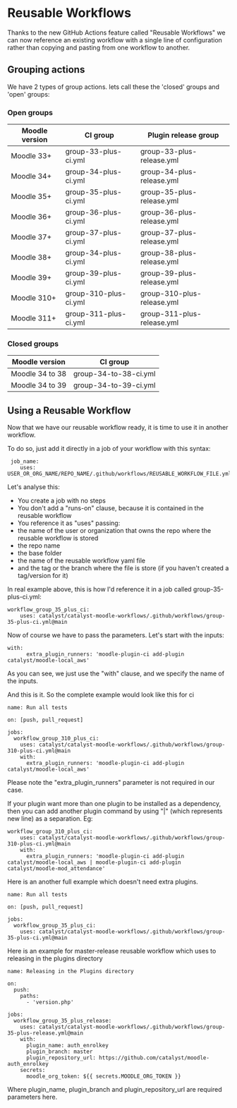 # Reusable Workflows

Thanks to the new GitHub Actions feature called "Reusable Workflows" we can now reference an existing workflow with a single line of configuration rather than copying and pasting from one workflow to another.

## Grouping actions

We have 2 types of group actions. lets call these the 'closed' groups and 'open' groups:
### Open groups

| Moodle version    | CI group              |  Plugin release group       |
| ----------------- | -------------         | --------------------------- |
| Moodle 33+        | group-33-plus-ci.yml  | group-33-plus-release.yml   |
| Moodle 34+        | group-34-plus-ci.yml  | group-34-plus-release.yml   |
| Moodle 35+        | group-35-plus-ci.yml  | group-35-plus-release.yml   |
| Moodle 36+        | group-36-plus-ci.yml  | group-36-plus-release.yml   |
| Moodle 37+        | group-37-plus-ci.yml  | group-37-plus-release.yml   |
| Moodle 38+        | group-34-plus-ci.yml  | group-38-plus-release.yml   |
| Moodle 39+        | group-39-plus-ci.yml  | group-39-plus-release.yml   |
| Moodle 310+       | group-310-plus-ci.yml | group-310-plus-release.yml  |
| Moodle 311+       | group-311-plus-ci.yml | group-311-plus-release.yml  |

### Closed groups

| Moodle version     | CI group                |
| ----------------- | -------------           |
| Moodle 34 to 38   | group-34-to-38-ci.yml   |
| Moodle 34 to 39   | group-34-to-39-ci.yml   |

## Using a Reusable Workflow
Now that we have our reusable workflow ready, it is time to use it in another workflow.

To do so, just add it directly in a job of your workflow with this syntax:

```
 job_name:
    uses: USER_OR_ORG_NAME/REPO_NAME/.github/workflows/REUSABLE_WORKFLOW_FILE.yml@TAG_OR_BRANCH

```

Let's analyse this:
<ul>
<li>
    You create a job with no steps
</li>
<li>
    You don't add a "runs-on" clause, because it is contained in the reusable workflow
</li>
<li>
    You reference it as "uses" passing:
</li>
<li>
    the name of the user or organization that owns the repo where the reusable workflow is stored
</li>
<li>
    the repo name
</li>
<li>
    the base folder
</li>
<li>
    the name of the reusable workflow yaml file
</li>
<li>
    and the tag or the branch where the file is store (if you haven't created a tag/version for it)
</li>
</ul>

In real example above, this is how I'd reference it in a job called group-35-plus-ci.yml:

```
workflow_group_35_plus_ci:
    uses: catalyst/catalyst-moodle-workflows/.github/workflows/group-35-plus-ci.yml@main
```

Now of course we have to pass the parameters. Let's start with the inputs:

```
with:
      extra_plugin_runners: 'moodle-plugin-ci add-plugin catalyst/moodle-local_aws'
```

As you can see, we just use the "with" clause, and we specify the name of the inputs.

And this is it. So the complete example would look like this for ci

```
name: Run all tests

on: [push, pull_request]

jobs:
  workflow_group_310_plus_ci:
    uses: catalyst/catalyst-moodle-workflows/.github/workflows/group-310-plus-ci.yml@main
    with:
      extra_plugin_runners: 'moodle-plugin-ci add-plugin catalyst/moodle-local_aws'

```

Please note the "extra_plugin_runners" parameter is not required in our case.

If your plugin want more than one plugin to be installed as a dependency, then you can add another plugin command by using "|" (which represents new line) as a separation. Eg:

```
workflow_group_310_plus_ci:
    uses: catalyst/catalyst-moodle-workflows/.github/workflows/group-310-plus-ci.yml@main
    with:
      extra_plugin_runners: 'moodle-plugin-ci add-plugin catalyst/moodle-local_aws | moodle-plugin-ci add-plugin catalyst/moodle-mod_attendance'
```
Here is an another full example which doesn't need extra plugins.

```
name: Run all tests

on: [push, pull_request]

jobs:
  workflow_group_35_plus_ci:
    uses: catalyst/catalyst-moodle-workflows/.github/workflows/group-35-plus-ci.yml@main

```

Here is an example for master-release reusable workflow which uses to releasing in the plugins directory

```
name: Releasing in the Plugins directory

on:
  push:
    paths:
      - 'version.php'

jobs:
  workflow_group_35_plus_release:
    uses: catalyst/catalyst-moodle-workflows/.github/workflows/group-35-plus-release.yml@main
    with:
      plugin_name: auth_enrolkey
      plugin_branch: master
      plugin_repository_url: https://github.com/catalyst/moodle-auth_enrolkey
    secrets:
      moodle_org_token: ${{ secrets.MOODLE_ORG_TOKEN }}
```
Where plugin_name, plugin_branch and plugin_repository_url are required parameters here.